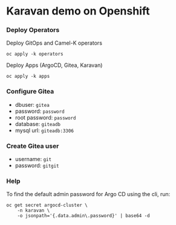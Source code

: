 # Karavan demo on Openshift

### Deploy Operators
Deploy GitOps and Camel-K operators
```shell
oc apply -k operators
```
Deploy Apps (ArgoCD, Gitea, Karavan)
```shell
oc apply -k apps
```

### Configure Gitea

- dbuser: `gitea`
- password: `password`
- root password: `password`
- database: `giteadb`
- mysql url: `giteadb:3306`

### Create Gitea user

- username: `git`
- password: `gitgit`

### Help
To find the default admin password for Argo CD using the cli, run:

```
oc get secret argocd-cluster \
    -n karavan \
    -o jsonpath='{.data.admin\.password}' | base64 -d
```